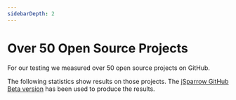 ```yaml
---
sidebarDepth: 2
---
```


# Over 50 Open Source Projects

For our testing we measured over 50 open source projects on GitHub.

The following statistics show results on those projects.
The [jSparrow GitHub Beta version](https://github.com/apps/jsparrow-app) has been used to produce the results.

<statistics />
